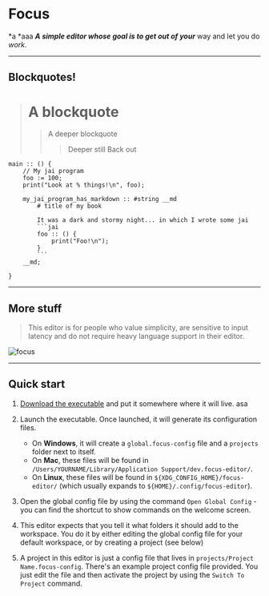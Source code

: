 # Focus

*a *aaa ***A **simple** ***editor*** *whose* goal is to get out of your*** way and let you do *work.*

---

## Blockquotes!

> # A blockquote
>
>> A deeper
>> blockquote
>>> Deeper still
> Back out

```jai
main :: () {
    // My jai program
    foo := 100;
    print("Look at % things!\n", foo);

    my_jai_program_has_markdown :: #string __md
        # title of my book

        It was a dark and stormy night... in which I wrote some jai
        ```jai
        foo :: () {
            print("Foo!\n");
        }
        ```
    __md;

}
```

---

## More stuff

>
> This editor is for people who value simplicity, are sensitive to input latency and do not require heavy language support in their editor.
>

![focus](https://user-images.githubusercontent.com/119373822/236081314-45d53952-7a6c-4d6b-8773-e5b49d1dbdab.gif)

---

## Quick start

1. [Download the executable](https://github.com/focus-editor/focus/releases) and put it somewhere where it will live.
asa
2. Launch the executable. Once launched, it will generate its configuration files.
    * On **Windows**, it will create a `global.focus-config` file and a `projects` folder next to itself.
    * On **Mac**, these files will be found in `/Users/YOURNAME/Library/Application Support/dev.focus-editor/`.
    * On **Linux**, these files will be found in `${XDG_CONFIG_HOME}/focus-editor/` (which usually expands to `${HOME}/.config/focus-editor`).

3. Open the global config file by using the command `Open Global Config` - you can find the shortcut to show commands on the welcome screen.

4. This editor expects that you tell it what folders it should add to the workspace. You do it by either editing the global config file for your default workspace, or by creating a project (see below)

5. A project in this editor is just a config file that lives in `projects/Project Name.focus-config`. There's an example project config file provided. You just edit the file and then activate the project by using the `Switch To Project` command.
